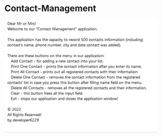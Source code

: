# Contact-Management
![ezcv logo](https://github.com/rkodirkhonov/Contact-Management/blob/master/About.jpg)
